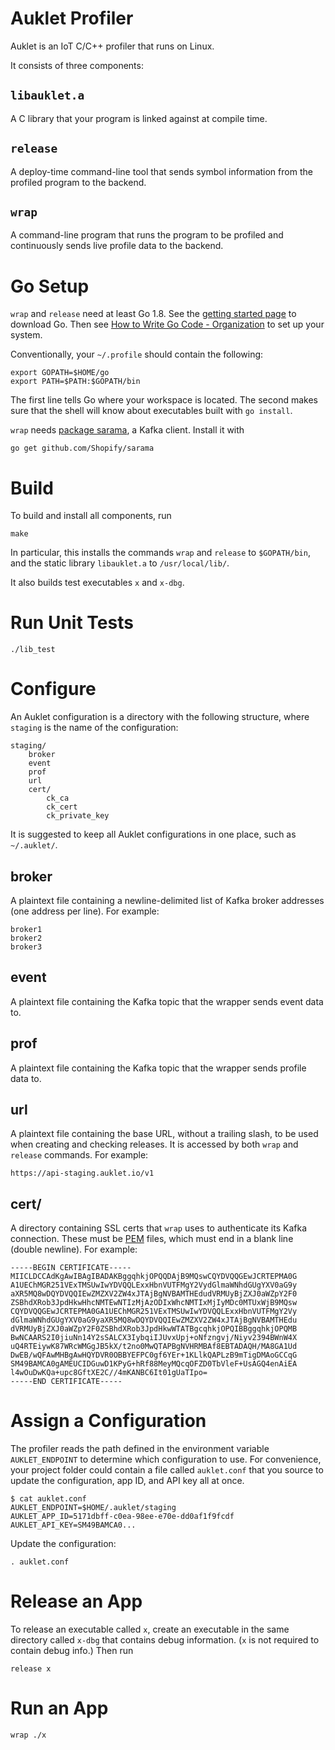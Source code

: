 # Auklet Profiler

Auklet is an IoT C/C++ profiler that runs on Linux.

It consists of three components:

## `libauklet.a`

A C library that your program is linked against at compile time.

## `release`

A deploy-time command-line tool that sends symbol information from the profiled
program to the backend.

## `wrap`

A command-line program that runs the program to be profiled and continuously
sends live profile data to the backend.

# Go Setup

`wrap` and `release` need at least Go 1.8. See the [getting started page][1] to
download Go. Then see [How to Write Go Code - Organization][2] to set up your
system.

[1]: https://golang.org/doc/install
[2]: https://golang.org/doc/code.html#Organization

Conventionally, your `~/.profile` should contain the following:

	export GOPATH=$HOME/go
	export PATH=$PATH:$GOPATH/bin

The first line tells Go where your workspace is located. The second makes sure
that the shell will know about executables built with `go install`.

`wrap` needs [package sarama][3], a Kafka client. Install it with

[3]: https://github.com/Shopify/sarama

	go get github.com/Shopify/sarama

# Build

To build and install all components, run

	make

In particular, this installs the commands `wrap` and `release` to `$GOPATH/bin`,
and the static library `libauklet.a` to `/usr/local/lib/`.

It also builds test executables `x` and `x-dbg`.

# Run Unit Tests

	./lib_test

# Configure

An Auklet configuration is a directory with the following structure, where
`staging` is the name of the configuration:

	staging/
		broker
		event
		prof
		url
		cert/
			ck_ca
			ck_cert
			ck_private_key

It is suggested to keep all Auklet configurations in one place, such as
`~/.auklet/`.

## broker

A plaintext file containing a newline-delimited list of Kafka broker addresses
(one address per line). For example:

	broker1
	broker2
	broker3

## event

A plaintext file containing the Kafka topic that the wrapper sends event data to.

## prof

A plaintext file containing the Kafka topic that the wrapper sends profile data to.

## url

A plaintext file containing the base URL, without a trailing slash, to be used
when creating and checking releases. It is accessed by both `wrap` and `release`
commands.  For example:

	https://api-staging.auklet.io/v1

## cert/

A directory containing SSL certs that `wrap` uses to authenticate its Kafka
connection. These must be [PEM][1] files, which must end in a blank line (double
newline). For example:

[1]: https://en.wikipedia.org/wiki/Privacy-enhanced_Electronic_Mail

```
-----BEGIN CERTIFICATE-----
MIICLDCCAdKgAwIBAgIBADAKBggqhkjOPQQDAjB9MQswCQYDVQQGEwJCRTEPMA0G
A1UEChMGR251VExTMSUwIwYDVQQLExxHbnVUTFMgY2VydGlmaWNhdGUgYXV0aG9y
aXR5MQ8wDQYDVQQIEwZMZXV2ZW4xJTAjBgNVBAMTHEdudVRMUyBjZXJ0aWZpY2F0
ZSBhdXRob3JpdHkwHhcNMTEwNTIzMjAzODIxWhcNMTIxMjIyMDc0MTUxWjB9MQsw
CQYDVQQGEwJCRTEPMA0GA1UEChMGR251VExTMSUwIwYDVQQLExxHbnVUTFMgY2Vy
dGlmaWNhdGUgYXV0aG9yaXR5MQ8wDQYDVQQIEwZMZXV2ZW4xJTAjBgNVBAMTHEdu
dVRMUyBjZXJ0aWZpY2F0ZSBhdXRob3JpdHkwWTATBgcqhkjOPQIBBggqhkjOPQMB
BwNCAARS2I0jiuNn14Y2sSALCX3IybqiIJUvxUpj+oNfzngvj/Niyv2394BWnW4X
uQ4RTEiywK87WRcWMGgJB5kX/t2no0MwQTAPBgNVHRMBAf8EBTADAQH/MA8GA1Ud
DwEB/wQFAwMHBgAwHQYDVR0OBBYEFPC0gf6YEr+1KLlkQAPLzB9mTigDMAoGCCqG
SM49BAMCA0gAMEUCIDGuwD1KPyG+hRf88MeyMQcqOFZD0TbVleF+UsAGQ4enAiEA
l4wOuDwKQa+upc8GftXE2C//4mKANBC6It01gUaTIpo=
-----END CERTIFICATE-----

```

# Assign a Configuration

The profiler reads the path defined in the environment variable
`AUKLET_ENDPOINT` to determine which configuration to use. For convenience, your
project folder could contain a file called `auklet.conf` that you source to
update the configuration, app ID, and API key all at once.

	$ cat auklet.conf
	AUKLET_ENDPOINT=$HOME/.auklet/staging
	AUKLET_APP_ID=5171dbff-c0ea-98ee-e70e-dd0af1f9fcdf
	AUKLET_API_KEY=SM49BAMCA0...

Update the configuration:

	. auklet.conf

# Release an App

To release an executable called `x`, create an executable in the same directory
called `x-dbg` that contains debug information. (`x` is not required to contain
debug info.) Then run

	release x

# Run an App

	wrap ./x


